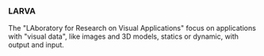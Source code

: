 ### LARVA
The "LAboratory for Research on Visual Applications" focus on applications with "visual data", like images and 3D models, statics or dynamic, with output and input.
